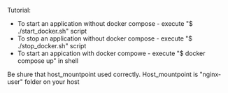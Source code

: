 Tutorial:
- To start an application without docker compose - execute "$ ./start_docker.sh" script 
- To stop an application without docker compose - execute "$ ./stop_docker.sh" script
- To start an appication with docker compowe - execute "$ docker compose up" in shell

Be shure that host_mountpoint used correctly. Host_mountpoint is "nginx-user" folder on your host
